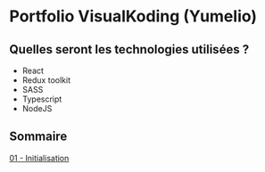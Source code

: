 # Portfolio VisualKoding (Yumelio)

## Quelles seront les technologies utilisées ?

  - React
  - Redux toolkit
  - SASS
  - Typescript
  - NodeJS

## Sommaire

[01 - Initialisation](__docs__/01-Initialisation.md)